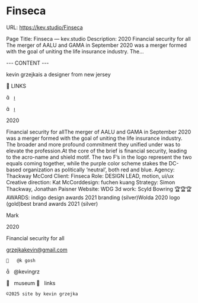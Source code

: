 # Finseca

URL: https://kev.studio/Finseca

Page Title: Finseca — kev.studio
Description: 2020 Financial security for all The merger of AALU and GAMA in September 2020 was a merger formed with the goal of uniting the life insurance industry. The...

--- CONTENT ---

kevin grzejkais a designer from new jersey


	



 



	
	
︎ LINKS

︎︎︎   ︎︎︎

︎︎︎   ︎︎︎

2020
	
Financial security for allThe merger of AALU and GAMA in September 2020 was a merger formed with the goal of uniting the life insurance industry. The broader and more profound commitment they unified under was to elevate the profession.At the core of the brief is financial security, leading to the acro-name and shield motif. The two F’s in the logo represent the two equals coming together, while the purple color scheme stakes the DC-based organization as politically ‘neutral’, both red and blue.
Agency: Thackway McCord
Client: Finseca
Role: DESIGN LEAD, motion, ui/ux
Creative direction: Kat McCorddesign: fuchen kuang
Strategy: Simon Thackway, Jonathan Paisner
Website: WDG
3d work: Scyld Bowring
🏆🏆🏆 AWARDS: indigo design awards 2021 branding (silver)Wolda 2020 logo (gold)best brand awards 2021 (silver)


	





	


	



	






	



	







	



				

				
 
 
  Mark

2020

Financial security for all

grzejkakevin@gmail.com


	
	︎   @k gosh
︎   @kevingrz

	
︎   museum
︎   links












	
	©2025 site by kevin grzejka

